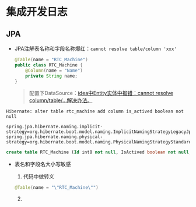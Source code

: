 # 集成开发日志



## JPA

- JPA注解表名称和字段名称爆红：`cannot resolve table/column 'xxx'`

  ```java
  @Table(name = "RTC_Machine") 
  public class RTC_Machine {
      @Column(name = "Name")
      private String name;
  }
  ```

  > 配置下DataSource：[idea中Entity实体中报错：cannot resolve column/table/...解决办法。](https://blog.csdn.net/flyingshadower/article/details/81974912?utm_medium=distribute.pc_relevant.none-task-blog-baidujs_title-1&spm=1001.2101.3001.4242)

```
Hibernate: alter table rtc_machine add column is_actived boolean not null
```



```properties
spring.jpa.hibernate.naming.implicit-strategy=org.hibernate.boot.model.naming.ImplicitNamingStrategyLegacyJpaImpl
spring.jpa.hibernate.naming.physical-strategy=org.hibernate.boot.model.naming.PhysicalNamingStrategyStandardImpl
```



```sql
create table RTC_Machine (Id int8 not null, IsActived boolean not null, Name varchar(255), primary key (Id))
```



- 表名和字段名大小写敏感

  1. 代码中做转义

  ```java
  @Table(name = "\"RTC_Machine\"") 
  ```

  2. 